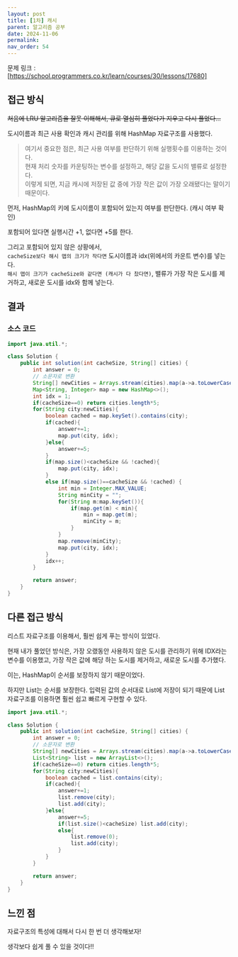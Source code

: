 ```yaml
---
layout: post
title: [1차] 캐시
parent: 알고리즘 공부
date: 2024-11-06
permalink: 
nav_order: 54
---
```


문제 링크 : [https://school.programmers.co.kr/learn/courses/30/lessons/17680]

## 접근 방식

~~처음에 LRU 알고리즘을 잘못 이해해서, 큐로 열심히 풀었다가 지우고 다시 풀었다...~~

도시이름과 최근 사용 확인과 캐시 관리를 위해 HashMap 자료구조를 사용했다.

> 여기서 중요한 점은, 최근 사용 여부를 판단하기 위해 실행횟수를 이용하는 것이다.  
> 현재 처리 숫자를 카운팅하는 변수를 설정하고, 해당 값을 도시의 밸류로 설정한다.  
> 이렇게 되면, 지금 캐시에 저장된 값 중에 가장 작은 값이 가장 오래됐다는 말이기 때문이다.

먼저, HashMap의 키에 도시이름이 포함되어 있는지 여부를 판단한다. (캐시 여부 확인)

포함되어 있다면 실행시간 +1, 없다면 +5를 한다.

그리고 포함되어 있지 않은 상황에서,  
`cacheSize보다 해시 맵의 크기가 작다면` 도시이름과 idx(위에서의 카운트 변수)를 넣는다.  
`해시 맵이 크기가 cacheSize와 같다면 (캐시가 다 찼다면)`, 밸류가 가장 작은 도시를 제거하고, 새로운 도시를 idx와 함께 넣는다.

## 결과

### 소스 코드

```java
import java.util.*;

class Solution {
    public int solution(int cacheSize, String[] cities) {
        int answer = 0;
        // 소문자로 변환
        String[] newCities = Arrays.stream(cities).map(a->a.toLowerCase()).toArray(String[]::new);
        Map<String, Integer> map = new HashMap<>();
        int idx = 1;
        if(cacheSize==0) return cities.length*5;
        for(String city:newCities){
            boolean cached = map.keySet().contains(city);
            if(cached){
                answer+=1;
                map.put(city, idx);
            }else{
                answer+=5;
            }
            if(map.size()<cacheSize && !cached){
                map.put(city, idx);
            }
            else if(map.size()==cacheSize && !cached) {
                int min = Integer.MAX_VALUE;
                String minCity = "";
                for(String m:map.keySet()){
                    if(map.get(m) < min){
                        min = map.get(m);
                        minCity = m;
                    }
                }
                map.remove(minCity);
                map.put(city, idx);
            }
            idx++;
        }

        return answer;
    }
}
```

## 다른 접근 방식

리스트 자료구조를 이용해서, 훨씬 쉽게 푸는 방식이 있었다.

현재 내가 풀었던 방식은, 가장 오랬동안 사용하지 않은 도시를 관리하기 위해 IDX라는 변수를 이용했고, 가장 작은 값에 해당 하는 도시를 제거하고, 새로운 도시를 추가했다.

이는, HashMap이 순서를 보장하지 않기 때문이었다.

하지만 List는 순서를 보장한다. 입력된 값의 순서대로 List에 저장이 되기 때문에 List 자료구조를 이용하면 훨씬 쉽고 빠르게 구현할 수 있다.

```java
import java.util.*;

class Solution {
    public int solution(int cacheSize, String[] cities) {
        int answer = 0;
        // 소문자로 변환
        String[] newCities = Arrays.stream(cities).map(a->a.toLowerCase()).toArray(String[]::new);
        List<String> list = new ArrayList<>();
        if(cacheSize==0) return cities.length*5;
        for(String city:newCities){
            boolean cached = list.contains(city);
            if(cached){
                answer+=1;
                list.remove(city);
                list.add(city);
            }else{
                answer+=5;
                if(list.size()<cacheSize) list.add(city);
                else{
                    list.remove(0);
                    list.add(city);
                }
            }
        }

        return answer;
    }
}
```

## 느낀 점

자료구조의 특성에 대해서 다시 한 번 더 생각해보자!

생각보다 쉽게 풀 수 있을 것이다!!

[https://school.programmers.co.kr/learn/courses/30/lessons/17680]: https://school.programmers.co.kr/learn/courses/30/lessons/17680
